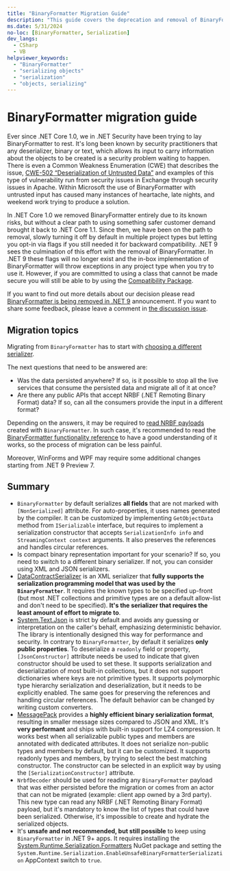 ```yaml
---
title: "BinaryFormatter Migration Guide"
description: "This guide covers the deprecation and removal of BinaryFormatter from .NET and recommends migration paths."
ms.date: 5/31/2024
no-loc: [BinaryFormatter, Serialization]
dev_langs:
  - CSharp
  - VB
helpviewer_keywords:
  - "BinaryFormatter"
  - "serializing objects"
  - "serialization"
  - "objects, serializing"
---
```


# BinaryFormatter migration guide

Ever since .NET Core 1.0, we in .NET Security have been trying to lay BinaryFormatter to rest. It's long been known by security practitioners that any deserializer, binary or text, which allows its input to carry information about the objects to be created is a security problem waiting to happen. There is even a Common Weakness Enumeration (CWE) that describes the issue, [CWE-502 “Deserialization of Untrusted Data”](https://cwe.mitre.org/data/definitions/502.html) and examples of this type of vulnerability run from security issues in Exchange through security issues in Apache. Within Microsoft the use of BinaryFormatter with untrusted input has caused many instances of heartache, late nights, and weekend work trying to produce a solution.

In .NET Core 1.0 we removed BinaryFormatter entirely due to its known risks, but without a clear path to using something safer customer demand brought it back to .NET Core 1.1. Since then, we have been on the path to removal, slowly turning it off by default in multiple project types but letting you opt-in via flags if you still needed it for backward compatibility. .NET 9 sees the culmination of this effort with the removal of BinaryFormatter. In .NET 9 these flags will no longer exist and the in-box implementation of BinaryFormatter will throw exceptions in any project type when you try to use it. However, if you are committed to using a class that cannot be made secure you will still be able to by using the [Compatibility Package](./compatibility-package.md).

If you want to find out more details about our decision please read [BinaryFormatter is being removed in .NET 9](https://github.com/dotnet/announcements/issues/293) announcement. If you want to share some feedback, please leave a comment in [the discussion issue](https://github.com/dotnet/runtime/issues/98245).

## Migration topics

Migrating from `BinaryFormatter` has to start with [choosing a different serializer](./choosing-a-serializer.md).

The next questions that need to be answered are:
- Was the data persisted anywhere? If so, is it possible to stop all the live services that consume the persisted data and migrate all of it at once?
- Are there any public APIs that accept NRBF (.NET Remoting Binary Format) data? If so, can all the consumers provide the input in a different format?

Depending on the answers, it may be required to [read NRBF payloads](./reading-nrbf-payloads.md) created with `BinaryFormatter`. In such case, it's recommended to read the [BinaryFormatter functionality reference](./functionality-reference.md) to have a good understanding of it works, so the process of migration can be less painful.

Moreover, WinForms and WPF may require some additional changes starting from .NET 9 Preview 7.

## Summary

* `BinaryFormatter` by default serializes **all fields** that are not marked with `[NonSerialized]` attribute. For auto-properties, it uses names generated by the compiler. It can be customized by implementing  `GetObjectData` method from `ISerializable` interface, but requires to implement a serialization constructor that accepts `SerializationInfo info` and `StreamingContext context` arguments. It also preserves the references and handles circular references.
* Is compact binary representation important for your scenario? If so, you need to switch to a different binary serializer. If not, you can consider using XML and JSON serializers.
* [DataContractSerializer](../../../fundamentals/runtime-libraries/system-runtime-serialization-datacontractserializer.md) is an XML serializer that **fully supports the serialization programming model that was used by the `BinaryFormatter`**. It requires the known types to be specified up-front (but most .NET collections and primitive types are on a default allow-list and don't need to be specified). **It's the serializer that requires the least amount of effort to migrate to**.
* [System.Text.Json](./../system-text-json/overview.md) is strict by default and avoids any guessing or interpretation on the caller's behalf, emphasizing deterministic behavior. The library is intentionally designed this way for performance and security. In contrary to `BinaryFormatter`, by default it serializes **only public properties**. To deserialize a `readonly` field or property, `[JsonConstructor]` attribute needs be used to indicate that given constructor should be used to set these. It supports serialization and deserialization of most built-in collections, but it does not support dictionaries where keys are not primitive types. It supports polymorphic type hierarchy serialization and deserialization, but it needs to be explicitly enabled. The same goes for preserving the references and handling circular references. The default behavior can be changed by writing custom converters.
* [MessagePack](https://github.com/MessagePack-CSharp/MessagePack-CSharp) provides a **highly efficient binary serialization format**, resulting in smaller message sizes compared to JSON and XML. It's **very performant** and ships with built-in support for LZ4 compression. It works best when all serializable public types and members are annotated with dedicated attributes. It does not serialize non-public types and members by default, but it can be customized. It supports readonly types and members, by trying to select the best matching constructor. The constructor can be selected in an explicit way by using the `[SerializationConstructor]` attribute.
* `NrbfDecoder` should be used for reading any `BinaryFormatter` payload that was either persisted before the migration or comes from an actor that can not be migrated (example: client app owned by a 3rd party). This new type can read any NRBF (.NET Remoting Binary Format) payload, but it's mandatory to know the list of types that could have been serialized. Otherwise, it's impossible to create and hydrate the serialized objects.
* It's **unsafe and not recommended, but still possible** to keep using `BinaryFormatter` in .NET 9+ apps. It requires installing the [System.Runtime.Serialization.Formatters](https://www.nuget.org/packages/System.Runtime.Serialization.Formatters) NuGet package and setting the `System.Runtime.Serialization.EnableUnsafeBinaryFormatterSerialization` AppContext switch to `true`.
